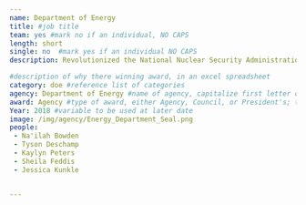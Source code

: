 ```yaml
---
name: Department of Energy
title: #job title
team: yes #mark no if an individual, NO CAPS
length: short
single: no  #mark yes if an individual NO CAPS
description: Revolutionized the National Nuclear Security Administration’s management methodologies which led to increased collaboration among staff and significant progress towards achieving national security objectives.

#description of why there winning award, in an excel spreadsheet
category: doe #reference list of categories
agency: Department of Energy #name of agency, capitalize first letter of each name
award: Agency #type of award, either Agency, Council, or President's; this is case sensitive so make sure to match the options listed exactly. This section generates the format of the card
Year: 2018 #variable to be used at later date
image: /img/agency/Energy_Department_Seal.png
people:
 - Na'ilah Bowden
 - Tyson Deschamp
 - Kaylyn Peters
 - Sheila Feddis
 - Jessica Kunkle


---
```

